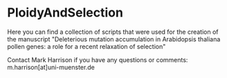 # PloidyAndSelection
Here you can find a collection of scripts that were used for the creation of the manuscript
"Deleterious mutation accumulation in Arabidopsis thaliana pollen genes: a role for a recent relaxation of selection"

Contact Mark Harrison if you have any questions or comments: m.harrison[at]uni-muenster.de
